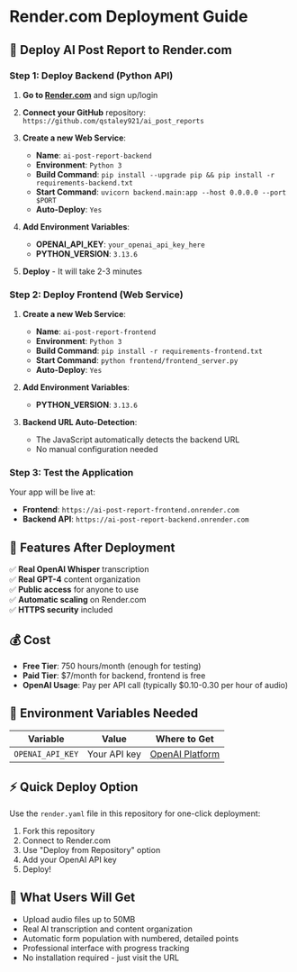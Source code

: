 # Render.com Deployment Guide

## 🚀 Deploy AI Post Report to Render.com

### Step 1: Deploy Backend (Python API)

1. **Go to [Render.com](https://render.com)** and sign up/login
2. **Connect your GitHub** repository: `https://github.com/qstaley921/ai_post_reports`
3. **Create a new Web Service**:
   - **Name**: `ai-post-report-backend`
   - **Environment**: `Python 3`
   - **Build Command**: `pip install --upgrade pip && pip install -r requirements-backend.txt`
   - **Start Command**: `uvicorn backend.main:app --host 0.0.0.0 --port $PORT`
   - **Auto-Deploy**: `Yes`

4. **Add Environment Variables**:
   - **OPENAI_API_KEY**: `your_openai_api_key_here`
   - **PYTHON_VERSION**: `3.13.6`

5. **Deploy** - It will take 2-3 minutes

### Step 2: Deploy Frontend (Web Service)

1. **Create a new Web Service**:
   - **Name**: `ai-post-report-frontend`
   - **Environment**: `Python 3`
   - **Build Command**: `pip install -r requirements-frontend.txt`
   - **Start Command**: `python frontend/frontend_server.py`
   - **Auto-Deploy**: `Yes`

2. **Add Environment Variables**:
   - **PYTHON_VERSION**: `3.13.6`

3. **Backend URL Auto-Detection**:
   - The JavaScript automatically detects the backend URL
   - No manual configuration needed

### Step 3: Test the Application

Your app will be live at:
- **Frontend**: `https://ai-post-report-frontend.onrender.com`
- **Backend API**: `https://ai-post-report-backend.onrender.com`

## 🎯 Features After Deployment

✅ **Real OpenAI Whisper** transcription  
✅ **Real GPT-4** content organization  
✅ **Public access** for anyone to use  
✅ **Automatic scaling** on Render.com  
✅ **HTTPS security** included  

## 💰 Cost

- **Free Tier**: 750 hours/month (enough for testing)
- **Paid Tier**: $7/month for backend, frontend is free
- **OpenAI Usage**: Pay per API call (typically $0.10-0.30 per hour of audio)

## 🔧 Environment Variables Needed

| Variable | Value | Where to Get |
|----------|-------|--------------|
| `OPENAI_API_KEY` | Your API key | [OpenAI Platform](https://platform.openai.com/api-keys) |

## ⚡ Quick Deploy Option

Use the `render.yaml` file in this repository for one-click deployment:

1. Fork this repository
2. Connect to Render.com
3. Use "Deploy from Repository" option
4. Add your OpenAI API key
5. Deploy!

## 🎯 What Users Will Get

- Upload audio files up to 50MB
- Real AI transcription and content organization
- Automatic form population with numbered, detailed points
- Professional interface with progress tracking
- No installation required - just visit the URL

